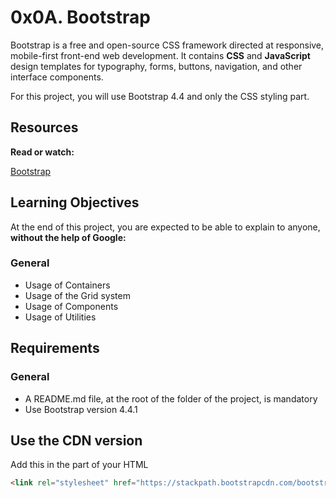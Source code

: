 # 0x0A. Bootstrap
Bootstrap is a free and open-source CSS framework directed at responsive, mobile-first front-end web development. It contains **CSS** and **JavaScript** design templates for typography, forms, buttons, navigation, and other interface components.

For this project, you will use Bootstrap 4.4 and only the CSS styling part.

## Resources
**Read or watch:**

[Bootstrap](https://intranet.hbtn.io/rltoken/2co2ipxHSi4kjIU6wAHzgw)

## Learning Objectives
At the end of this project, you are expected to be able to explain to anyone, **without the help of Google:**

### General
- Usage of Containers
- Usage of the Grid system
- Usage of Components
- Usage of Utilities

## Requirements
### General
- A README.md file, at the root of the folder of the project, is mandatory
- Use Bootstrap version 4.4.1

## Use the CDN version
Add this <link> in the <head> part of your HTML
```html
<link rel="stylesheet" href="https://stackpath.bootstrapcdn.com/bootstrap/4.4.1/css/bootstrap.min.css" integrity="sha384-Vkoo8x4CGsO3+Hhxv8T/Q5PaXtkKtu6ug5TOeNV6gBiFeWPGFN9MuhOf23Q9Ifjh" crossorigin="anonymous">
```
